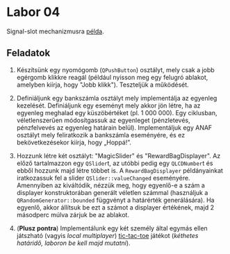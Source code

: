 # Labor 04

Signal-slot mechanizmusra [példa](https://doc.qt.io/qt-5/signalsandslots.html). 

## Feladatok

1. Készítsünk egy nyomógomb (```QPushButton```) osztályt, mely csak a jobb egérgomb klikkre reagál (például nyisson meg egy felugró ablakot, amelyben kiírja, hogy "Jobb klikk"). Teszteljük a működését.
 
2. Definiáljunk egy bankszámla osztályt mely implementálja az egyenleg kezelését. Definiáljunk egy eseményt mely akkor jön létre, ha az egyenleg meghalad egy küszöbértéket (pl. 1 000 000). Egy ciklusban, véletlenszerűen módosítgassuk az egyenleget (pénzletevés, pénzfelvevés az egyenleg határain belül). Implementáljuk egy ANAF osztályt mely feliratkozik a bankszámla eseményére, és ez bekövetkezésekor kiírja, hogy „Hoppá!”.

3. Hozzunk létre két osztályt: "MagicSlider" és "RewardBagDisplayer". Az előző tartalmazzon egy ```QSlider```t, az utóbbi pedig egy ```QLCDNumber```t és ebből hozzunk majd létre többet is. A ```RewardBagDisplayer``` példányainkat iratkozassuk fel a slider ```QSlider::valueChanged``` eseményére. Amennyiben az kiváltódik, nézzük meg, hogy egyenlő-e a szám a displayer konstruktorában generált véletlen számmal (használjuk a ```QRandomGenerator::bounded``` függvényt a határérték generálására). Ha egyenlő, akkor állítsuk be ezt a számot a displayer értékének, majd 2 másodperc múlva zárjuk be az ablakot.

4. (**Plusz pontra**) Implementálunk egy két személy által egymás ellen játszható (vagyis _local multiplayer_) [tic-tac-toe](https://hu.wikipedia.org/wiki/Tic-tac-toe) játékot (_kéthetes határidő, laboron be kell majd mutatni_). 
